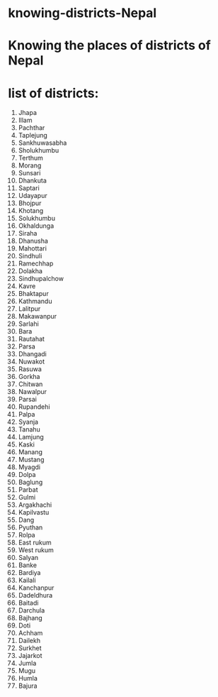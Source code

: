 # knowing-districts-Nepal
# Knowing the places of districts of Nepal
# list of districts:
1. Jhapa
2. Illam
3. Pachthar
4. Taplejung
5. Sankhuwasabha
6. Sholukhumbu
7. Terthum
8. Morang
9. Sunsari
10. Dhankuta
11. Saptari
12. Udayapur
13. Bhojpur
14. Khotang
15. Solukhumbu
16. Okhaldunga
17. Siraha
18. Dhanusha
19. Mahottari
20. Sindhuli
21. Ramechhap
22. Dolakha
23. Sindhupalchow
24. Kavre
25. Bhaktapur
26. Kathmandu
27. Lalitpur
28. Makawanpur
29. Sarlahi
30. Bara
31. Rautahat
32. Parsa
33. Dhangadi
34. Nuwakot
35. Rasuwa
36. Gorkha
37. Chitwan
38. Nawalpur
39. Parsai
40. Rupandehi
41. Palpa
42. Syanja
43. Tanahu
44. Lamjung
45. Kaski
46. Manang
47. Mustang
48. Myagdi
49. Dolpa
50. Baglung
51. Parbat
52. Gulmi
53. Argakhachi
54. Kapilvastu
55. Dang
56. Pyuthan
57. Rolpa
58. East rukum
59. West rukum
60. Salyan
61. Banke
62. Bardiya
63. Kailali
64. Kanchanpur
65. Dadeldhura
66. Baitadi
67. Darchula
68. Bajhang
69. Doti
70. Achham
71. Dailekh
72. Surkhet
73. Jajarkot
74. Jumla
75. Mugu
76. Humla
77. Bajura
